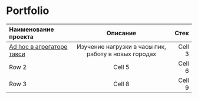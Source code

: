 # Portfolio


| Наименование проекта                                                                   | Описание                     | Стек          |
|:-------------                                                                          |:---------------:             | -------------:|
| [Ad hoc в агрегаторе такси](https://github.com/Sudbinin/Portfolio/tree/main/Project_1) | Изучение нагрузки в часы пик, работу в новых городах | Cell 3        |
| Row 2                                                                                  | Cell 5          | Cell 6        |
| Row 3                                                                                  | Cell 8          | Cell 9        |
